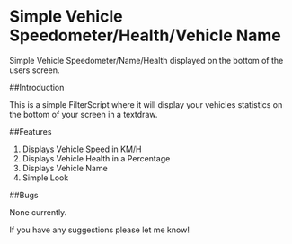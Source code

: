 # Simple Vehicle Speedometer/Health/Vehicle Name
Simple Vehicle Speedometer/Name/Health displayed on the bottom of the users screen.

##Introduction

This is a simple FilterScript where it will display your vehicles statistics on the bottom of your screen in a textdraw.

##Features

1. Displays Vehicle Speed in KM/H
2. Displays Vehicle Health in a Percentage
3. Displays Vehicle Name
4. Simple Look

##Bugs

None currently.


If you have any suggestions please let me know!
